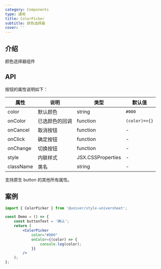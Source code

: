 ```yaml
---
category: Components
type: 通用
title: ColorPicker
subtitle: 颜色选择器
cover: ''
---
```


## 介绍

颜色选择器组件

## API

按钮的属性说明如下：

| 属性      | 说明           | 类型              | 默认值        |
| --------- | -------------- | ----------------- | ------------- |
| color     | 默认颜色       | string            | `#000`        |
| onColor   | 已选颜色的回调 | function          | `(color)=>{}` |
| onCancel  | 取消按钮       | function          | -             |
| onClick   | 确定按钮       | function          | -             |
| onChange  | 切换按钮       | function          | -             |
| style     | 内联样式       | JSX.CSSProperties | -             |
| className | 类名           | string            | -             |

支持原生 button 的其他所有属性。

## 案例

```jsx
import { ColorPicker } from '@univer/style-universheet';

const Demo = () => {
    const buttonText = '确认';
    return (
        <ColorPicker
            color="#000"
            onColor={(color) => {
                console.log(color);
            }}
        />
    );
};
```
